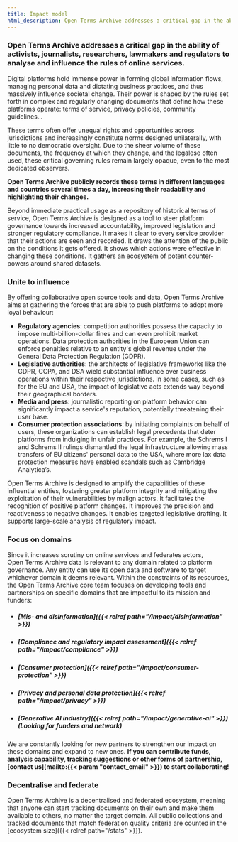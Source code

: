 ```yaml
---
title: Impact model
html_description: Open Terms Archive addresses a critical gap in the ability of activists, journalists, researchers, lawmakers and regulators to analyse and influence the rules of online services.
---
```


### Open Terms Archive addresses a critical gap in the ability of activists, journalists, researchers, lawmakers and regulators to analyse and influence the rules of online services.

Digital platforms hold immense power in forming global information flows, managing personal data and dictating business practices, and thus massively influence societal change. Their power is shaped by the rules set forth in complex and regularly changing documents that define how these platforms operate: terms of service, privacy policies, community guidelines…

These terms often offer unequal rights and opportunities across jurisdictions and increasingly constitute norms designed unilaterally, with little to no democratic oversight. Due to the sheer volume of these documents, the frequency at which they change, and the legalese often used, these critical governing rules remain largely opaque, even to the most dedicated observers.

**Open Terms Archive publicly records these terms in different languages and countries several times a day, increasing their readability and highlighting their changes.**

Beyond immediate practical usage as a repository of historical terms of service, Open Terms Archive is designed as a tool to steer platform governance towards increased accountability, improved legislation and stronger regulatory compliance.  It makes it clear to every service provider that their actions are seen and recorded. It draws the attention of the public on the conditions it gets offered. It shows which actions were effective in changing these conditions. It gathers an ecosystem of potent counter-powers around shared datasets.

### Unite to influence

By offering collaborative open source tools and data, Open Terms Archive aims at gathering the forces that are able to push platforms to adopt more loyal behaviour:

- **Regulatory agencies**: competition authorities possess the capacity to impose multi-billion-dollar fines and can even prohibit market operations. Data protection authorities in the European Union can enforce penalties relative to an entity's global revenue under the General Data Protection Regulation (GDPR).
- **Legislative authorities**: the architects of legislative frameworks like the GDPR, CCPA, and DSA wield substantial influence over business operations within their respective jurisdictions. In some cases, such as for the EU and USA, the impact of legislative acts extends way beyond their geographical borders.
- **Media and press**: journalistic reporting on platform behavior can significantly impact a service's reputation, potentially threatening their user base.
- **Consumer protection associations**: by initiating complaints on behalf of users, these organizations can establish legal precedents that deter platforms from indulging in unfair practices. For example, the Schrems I and Schrems II rulings dismantled the legal infrastructure allowing mass transfers of EU citizens' personal data to the USA, where more lax data protection measures have enabled scandals such as Cambridge Analytica’s.

Open Terms Archive is designed to amplify the capabilities of these influential entities, fostering greater platform integrity and mitigating the exploitation of their vulnerabilities by malign actors. It facilitates the recognition of positive platform changes. It improves the precision and reactiveness to negative changes. It enables targeted legislative drafting. It supports large-scale analysis of regulatory impact.

### Focus on domains

Since it increases scrutiny on online services and federates actors, Open Terms Archive data is relevant to any domain related to platform governance. Any entity can use its open data and software to target whichever domain it deems relevant. Within the constraints of its resources, the Open Terms Archive core team focuses on developing tools and partnerships on specific domains that are impactful to its mission and funders:


- ##### [Mis- and disinformation]({{< relref path="/impact/disinformation" >}})
- ##### [Compliance and regulatory impact assessment]({{< relref path="/impact/compliance" >}})
- ##### [Consumer protection]({{< relref path="/impact/consumer-protection" >}})
- ##### [Privacy and personal data protection]({{< relref path="/impact/privacy" >}})
- ##### [Generative AI industry]({{< relref path="/impact/generative-ai" >}}) (Looking for funders and network)

We are constantly looking for new partners to strengthen our impact on these domains and expand to new ones. **If you can contribute funds, analysis capability, tracking suggestions or other forms of partnership, [contact us](mailto:{{< param "contact_email" >}}) to start collaborating!**

### Decentralise and federate

Open Terms Archive is a decentralised and federated ecosystem, meaning that anyone can start tracking documents on their own and make them available to others, no matter the target domain. All public collections and tracked documents that match federation quality criteria are counted in the [ecosystem size]({{< relref path="/stats" >}}).
